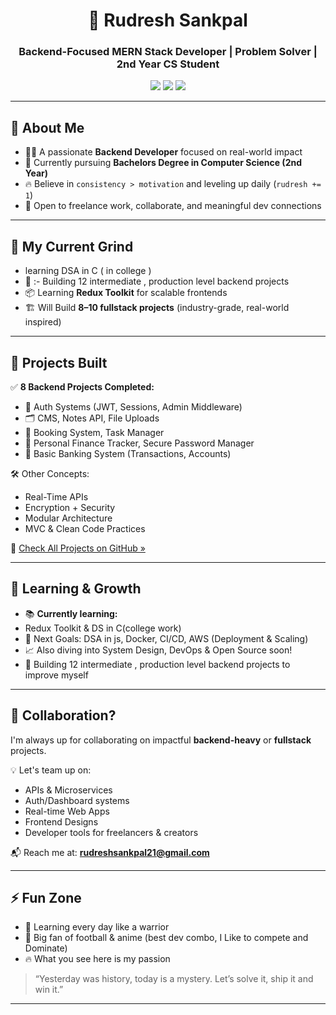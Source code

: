 <h1 align="center">🚀 Rudresh Sankpal</h1>
<h3 align="center">Backend-Focused MERN Stack Developer | Problem Solver | 2nd Year CS Student</h3>

<p align="center">
  <img src="https://img.shields.io/badge/Consistency-31+days-blue?style=flat-square" />
  <img src="https://img.shields.io/badge/Commits-Regular-success?style=flat-square" />
  <img src="https://img.shields.io/badge/Open%20to-Collaboration-yellow?style=flat-square" />
</p>

---

## 👋 About Me

- 🧑‍💻 A passionate **Backend Developer** focused on real-world impact
- 🏫 Currently pursuing **Bachelors Degree in Computer Science (2nd Year)**
- 🔥 Believe in `consistency > motivation` and leveling up daily (`rudresh += 1`)
- 🤝 Open to freelance work, collaborate, and meaningful dev connections

---

## 🚧 My Current Grind
- learning DSA in C ( in college )
- 🎯 :- Building 12 intermediate , production level backend projects
- 📦 Learning **Redux Toolkit** for scalable frontends
- 🏗️ Will Build **8–10 fullstack projects** (industry-grade, real-world inspired)

---

## 🔨 Projects Built

✅ **8 Backend Projects Completed:**
- 🔐 Auth Systems (JWT, Sessions, Admin Middleware)
- 🗂️ CMS, Notes API, File Uploads
- 📅 Booking System, Task Manager
- 💸 Personal Finance Tracker, Secure Password Manager
- 🏦 Basic Banking System (Transactions, Accounts)

🛠️ Other Concepts:
- Real-Time APIs  
- Encryption + Security  
- Modular Architecture  
- MVC & Clean Code Practices  

🔗 [Check All Projects on GitHub »](https://github.com/rudreshsankpal21)

---

## 🧠 Learning & Growth

- 📚 **Currently learning:**
- Redux Toolkit & DS in C(college work)
- 🐳 Next Goals: DSA in js, Docker, CI/CD, AWS (Deployment & Scaling)
- 📈 Also diving into System Design, DevOps & Open Source soon!
- 🎯 Building 12 intermediate , production level backend projects to improve myself

---

## 🤝 Collaboration?

I'm always up for collaborating on impactful **backend-heavy** or **fullstack** projects.

💡 Let's team up on:
- APIs & Microservices  
- Auth/Dashboard systems  
- Real-time Web Apps
- Frontend Designs
- Developer tools for freelancers & creators

📬 Reach me at: **rudreshsankpal21@gmail.com**

---

## ⚡ Fun Zone

- 🧠 Learning every day like a warrior
- 🏐 Big fan of football & anime (best dev combo, I Like to compete and Dominate)
- 🔥 What you see here is my passion


> “Yesterday was history, today is a mystery. Let’s solve it, ship it and win it.”

---

